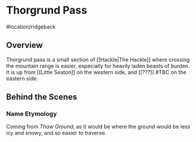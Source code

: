 # Thorgrund Pass
#location/ridgeback

## Overview
Thorgrund pass is a small section of [[Hackle|The Hackle]] where crossing the mountain range is easier, especially for heavily laden beasts of burden. It is up from [[Little Seaton]] on the western side, and [[???]] #TBC on the eastern side.

## Behind the Scenes
### Name Etymology
Coming from *Thaw Ground*, as it would be where the ground would be less icy and snowy, and so easier to traverse.